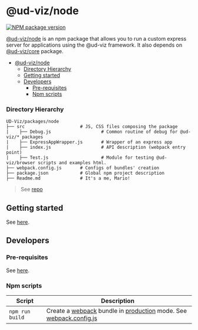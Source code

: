 # @ud-viz/node

[![NPM package version](https://badgen.net/npm/v/@ud-viz/node)](https://npmjs.com/package/@ud-viz/node)

[@ud-viz/node](https://npmjs.com/package/@ud-viz/node) is an npm package that allows you to run a custom express server for applications using the @ud-viz framework. It also depends on [@ud-viz/core](https://npmjs.com/package/@ud-viz/core) package.

- [@ud-viz/node](#ud-viznode)
    - [Directory Hierarchy](#directory-hierarchy)
  - [Getting started](#getting-started)
  - [Developers](#developers)
    - [Pre-requisites](#pre-requisites)
    - [Npm scripts](#npm-scripts)

### Directory Hierarchy

```
UD-Viz/packages/node
├── src                     # JS, CSS files composing the package
|    ├── Debug.js                   # Common routine of debug for @ud-viz/* packages
|    ├── ExpressAppWrapper.js       # Wrapper of an express app
|    ├── index.js                   # API description (webpack entry point)
|    ├── Test.js                    # Module for testing @ud-viz/browser scripts and examples html.
├── webpack.config.js       # Configs of bundles' creation
├── package.json            # Global npm project description
├── Readme.md               # It's a me, Mario!
```

> See [repo](https://github.com/VCityTeam/UD-Viz/blob/master/packages/node)

## Getting started

See [here](../../Readme.md#getting-started).

## Developers

### Pre-requisites

See [here](../../Readme.md#pre-requisites).

### Npm scripts

| Script          | Description                                                                                                                                                   |
| --------------- | ------------------------------------------------------------------------------------------------------------------------------------------------------------- |
| `npm run build` | Create a [webpack](https://webpack.js.org/) bundle in [production](./webpackConfig/webpack.config.prod.js) mode. See [webpack.config.js](./webpack.config.js) |
